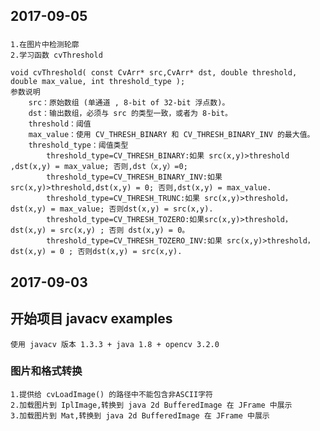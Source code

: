 ## 2017-09-05
###
    1.在图片中检测轮廓
    2.学习函数 cvThreshold

    void cvThreshold( const CvArr* src,CvArr* dst, double threshold, double max_value, int threshold_type );
    参数说明
        src：原始数组 (单通道 , 8-bit of 32-bit 浮点数)。
        dst：输出数组，必须与 src 的类型一致，或者为 8-bit。
        threshold：阈值
        max_value：使用 CV_THRESH_BINARY 和 CV_THRESH_BINARY_INV 的最大值。
        threshold_type：阈值类型
            threshold_type=CV_THRESH_BINARY:如果 src(x,y)>threshold ,dst(x,y) = max_value; 否则,dst（x,y）=0;
            threshold_type=CV_THRESH_BINARY_INV:如果 src(x,y)>threshold,dst(x,y) = 0; 否则,dst(x,y) = max_value.
            threshold_type=CV_THRESH_TRUNC:如果 src(x,y)>threshold，dst(x,y) = max_value; 否则dst(x,y) = src(x,y).
            threshold_type=CV_THRESH_TOZERO:如果src(x,y)>threshold，dst(x,y) = src(x,y) ; 否则 dst(x,y) = 0。
            threshold_type=CV_THRESH_TOZERO_INV:如果 src(x,y)>threshold，dst(x,y) = 0 ; 否则dst(x,y) = src(x,y).

## 2017-09-03
## 开始项目 javacv examples
    使用 javacv 版本 1.3.3 + java 1.8 + opencv 3.2.0
### 图片和格式转换
    1.提供给 cvLoadImage() 的路径中不能包含非ASCII字符
    2.加载图片到 IplImage,转换到 java 2d BufferedImage 在 JFrame 中展示
    3.加载图片到 Mat,转换到 java 2d BufferedImage 在 JFrame 中展示
    